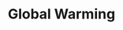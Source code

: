 ---
title: "Global Warming"
category: global-warming
permalink: /category/global-warming
opening-sentence:
---